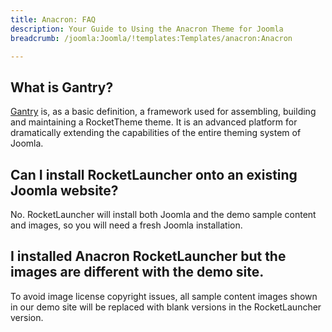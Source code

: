 ```yaml
---
title: Anacron: FAQ
description: Your Guide to Using the Anacron Theme for Joomla
breadcrumb: /joomla:Joomla/!templates:Templates/anacron:Anacron

---
```



What is Gantry?
-----

[Gantry][gantry] is, as a basic definition, a framework used for assembling, building and maintaining a RocketTheme theme. It is an advanced platform for dramatically extending the capabilities of the entire theming system of Joomla.

Can I install RocketLauncher onto an existing Joomla website?
-----

No. RocketLauncher will install both Joomla and the demo sample content and images, so you will need a fresh Joomla installation.

I installed Anacron RocketLauncher but the images are different with the demo site.
-----

To avoid image license copyright issues, all sample content images shown in our demo site will be replaced with blank versions in the RocketLauncher version.

[gantry]: http://gantry.org/